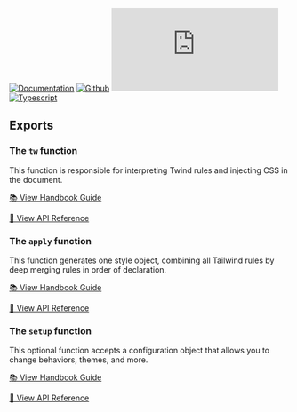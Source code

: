 [![Documentation](https://flat.badgen.net/badge/icon/Documentation?icon=awesome&label)](https://twind.dev/docs/modules/twind.html)
[![Github](https://flat.badgen.net/badge/icon/tw-in-js%2Ftwind%2Fsrc?icon=github&label)](https://github.com/tw-in-js/twind/tree/main/src)
[![Module Size](https://flat.badgen.net/badgesize/brotli/https:/unpkg.com/twind/twind.js?icon=jsdelivr&label&color=blue&cache=10800)](https://unpkg.com/twind/twind.js 'brotli module size')
[![Typescript](https://flat.badgen.net/badge/icon/included?icon=typescript&label)](https://unpkg.com/browse/twind/twind.d.ts)

## Exports

### The `tw` function

This function is responsible for interpreting Twind rules and injecting CSS in the document.

[📚 View Handbook Guide](/handbook/styling-with-twind#the-tw-function)

[📓 View API Reference](#tw)

### The `apply` function

This function generates one style object, combining all Tailwind rules by deep merging rules in order of declaration.

[📚 View Handbook Guide](/handbook/styling-with-twind#the-apply-function)

[📓 View API Reference](#apply)

### The `setup` function

This optional function accepts a configuration object that allows you to change behaviors, themes, and more.

[📚 View Handbook Guide](/handbook/configuration)

[📓 View API Reference](#setup)
